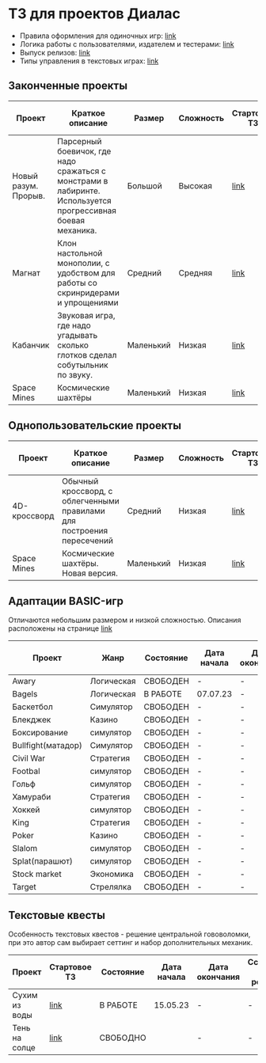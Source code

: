 # ТЗ для проектов Диалас

* Правила оформления для одиночных игр: [link](https://github.com/antlas1/reqdialas/blob/main/manuals/selfengine.md)
* Логика работы с пользователями, издателем и тестерами: [link](https://github.com/antlas1/reqdialas/blob/main/izdat.md)
* Выпуск релизов: [link](https://github.com/antlas1/reqdialas/blob/main/manuals/release.md)
* Типы управления в текстовых играх: [link](https://github.com/antlas1/reqdialas/blob/main/controltypes.md)

## Законченные проекты

| Проект               | Краткое описание                                                                                            | Размер    | Сложность | Стартовое ТЗ| Состояние     | Дата начала | Дата окончания | Ссылка на релиз | Ссылка на исходник |
| -------------------- | ----------------------------------------------------------------------------------------------------------- | --------- | --------- | ----------- | ------------- | ----------- | -------------- | --------------- | -------------------|
| Новый разум. Прорыв. | Парсерный боевичок, где надо сражаться с монстрами в лабиринте. Используется прогрессивная боевая механика. | Большой   | Высокая   | [link](https://github.com/antlas1/reqdialas/tree/main/lone/newmind2)      | <u>ЗАМОРОЖЕН</u>     | 27.11.22    | -              | -               | -                  |
| Магнат               | Клон настольной монополии, с удобством для работы со скринридерами и упрощениями                            | Средний   | Средняя   | [link](https://github.com/antlas1/reqdialas/tree/main/lone/magnat)      | **ГОТОВО**        | 06.12.22    | 17.01.23       | [link](https://github.com/antlas1/reqdialas/releases/download/v1.3/Monopolist_v_1.3.exe)          | [link](https://github.com/GDP1977/Monopolist-v-1-3)             |
| Кабанчик             | Звуковая игра, где надо угадывать сколько глотков сделал собутыльник по звуку.                              | Маленький | Низкая    | [link](https://github.com/antlas1/reqdialas/tree/main/lone/tavern)      | **ГОТОВО**        | 17.01.23    | 02.03.23       | [link](https://disk.yandex.ru/d/KZCRSljVfmB4Ag)          |                    |
| Space Mines          | Космические шахтёры                                                                                         | Маленький | Низкая    | [link](https://github.com/antlas1/reqdialas/tree/main/lone/space-mines)      | **ГОТОВО**        | 09.03.23    | 09.06.23(17.04)   | [link](https://github.com/Pobji/SpaceMine/releases/download/v0.7.2/Release.zip)          | [link](https://github.com/Pobji/SpaceMine)             |


## Однопользовательские проекты

| Проект               | Краткое описание                                                                                            | Размер    | Сложность | Стартовое ТЗ| Состояние     | Дата начала | Дата окончания | Ссылка на релиз | Ссылка на исходник |
| -------------------- | ----------------------------------------------------------------------------------------------------------- | --------- | --------- | ----------- | ------------- | ----------- | -------------- | --------------- | -------------------|
| 4D-кроссворд         | Обычный кроссворд, с облегченными правилами для построения пересечений                                      | Средний   | Низкая    | [link](https://github.com/antlas1/reqdialas/tree/main/lone/cross4D)      | **ГОТОВО**      | 25.05.23    |  08.07.23        |  [link](https://alexrax277.github.io/crossword_4d)               | [link](https://github.com/AlexRax277/crossword_4d)                   |
| Space Mines          | Космические шахтёры. Новая версия.                                                                          | Маленький | Низкая    | [link](https://github.com/antlas1/reqdialas/tree/main/lone/space-mines)      | СВОБОДНО      |             |                |                 |                    |

## Адаптации BASIC-игр

Отличаются небольшим размером и низкой сложностью. Описания расположены на странице [link](https://github.com/antlas1/reqdialas/tree/main/lone/basic)

| Проект       | Жанр          | Состояние     | Дата начала | Дата окончания | Ссылка на релиз | Ссылка на исходник |
| ------------ |-------------- |-------------- | ----------- | -------------- | --------------- | -------------------|
|  Awary       | Логическая    | СВОБОДЕН      |  -          |  -             |  -              |  -                 |  
|  Bagels      | Логическая    | В РАБОТЕ      |  07.07.23   |  -             |  -              |  -                 |  
|  Баскетбол   | Cимулятор     | СВОБОДЕН      |  -          |  -             |  -              |  -                 |  
|  Блекджек    | Казино        | СВОБОДЕН      |  -          |  -             |  -              |  -                 |  
|  Боксирование| симулятор     | СВОБОДЕН      |  -          |  -             |  -              |  -                 |  
|  Bullfight(матадор)| Симулятор| СВОБОДЕН     |  -          |  -             |  -              |  -                 |  
|  Civil War   | Стратегия     | СВОБОДЕН      |  -          |  -             |  -              |  -                 |  
|  Footbal     | симулятор     | СВОБОДЕН      |  -          |  -             |  -              |  -                 |  
|  Гольф       | симулятор     | СВОБОДЕН      |  -          |  -             |  -              |  -                 |  
|  Хамураби    | Стратегия     | СВОБОДЕН      |  -          |  -             |  -              |  -                 |  
|  Хоккей      | симулятор     | СВОБОДЕН      |  -          |  -             |  -              |  -                 |  
|  King        | Стратегия     | СВОБОДЕН      |  -          |  -             |  -              |  -                 |  
|  Poker       | Казино        | СВОБОДЕН      |  -          |  -             |  -              |  -                 |  
|  Slalom      | симулятор     | СВОБОДЕН      |  -          |  -             |  -              |  -                 |  
|  Splat(парашют)| симулятор   | СВОБОДЕН      |  -          |  -             |  -              |  -                 |  
|  Stock market| Экономика     | СВОБОДЕН      |  -          |  -             |  -              |  -                 |  
|  Target      | Стрелялка     | СВОБОДЕН      |  -          |  -             |  -              |  -                 |  




## Текстовые квесты

Особенность текстовых квестов - решение центральной гововоломки, при это автор сам выбирает сеттинг и набор дополнительных механик.

| Проект               | Стартовое ТЗ| Состояние     | Дата начала | Дата окончания | Ссылка на релиз | Ссылка на исходник |
| -------------------- | ----------- | ------------- | ----------- | -------------- | --------------- | -------------------|
|  Сухим из воды       |   [link](https://github.com/antlas1/reqdialas/tree/main/quests/dry)    |  В РАБОТЕ     |  15.05.23   |  -             |  -              |  -                 |  
|  Тень на солце       |   [link](https://github.com/antlas1/reqdialas/tree/main/quests/sun)    |  СВОБОДНО     |             |  -             |  -              |  -                 |

